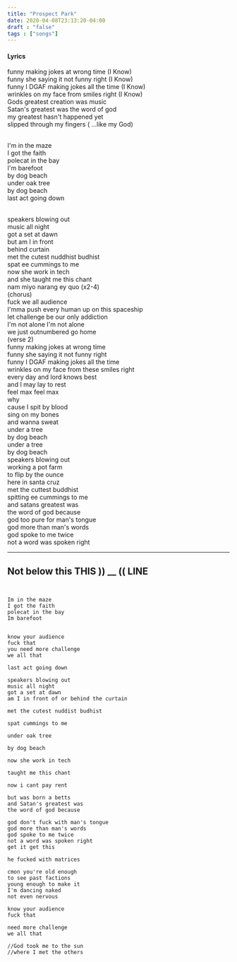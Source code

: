 ```yaml
---
title: "Prospect Park"
date: 2020-04-08T23:13:20-04:00
draft : "false"
tags : ["songs"]
---
```


<!--more-->

#### Lyrics

funny making jokes at wrong time  (I Know)
<br>funny she saying it not funny right (I Know)
<br>funny I DGAF making jokes all the time (I Know)
<br>wrinkles on my face from smiles right (I Know)
<br>Gods greatest creation was music
<br>Satan's greatest was the word of god
<br>my greatest hasn't happened yet
<br>slipped through my fingers (  ...like my God)

<br>I'm in the maze
<br>I got the faith
<br>polecat in the bay
<br>I'm barefoot
<br>by dog beach
<br>under oak tree
<br>by dog beach
<br>last act going down

<br>speakers blowing out
<br>music all night
<br>got a set at dawn
<br>but am I in front
<br>behind curtain
<br>met the cutest nuddhist budhist
<br>spat ee cummings to me
<br>now she work in tech
<br>and she taught me this chant
<br>nam miyo narang ey quo  (x2-4)
<br>(chorus)
<br>fuck we all audience
<br>I'mma push every human up on this spaceship
<br>let challenge be our only addiction
<br>I'm not alone I'm not alone
<br>we just outnumbered go home
<br>(verse 2)
<br>funny making jokes at wrong time
<br>funny she saying it not funny right
<br>funny I DGAF making jokes all the time
<br>wrinkles on my face from these smiles right
<br>every day and lord knows best
<br>and I may lay to rest
<br>feel max feel max
<br>why
<br>cause I spit by blood
<br>sing on my bones
<br>and wanna sweat
<br>under a tree
<br>by dog beach
<br>under a tree
<br>by dog beach
<br>speakers blowing out
<br>working a pot farm
<br>to flip by the ounce
<br>here in santa cruz
<br>met the cuttest buddhist
<br>spitting ee cummings to me
<br>and satans greatest was
<br>the word of god because
<br>god too pure for man's tongue
<br>god more than man's words
<br>god spoke to me twice
<br>not a word was spoken right


___

## Not below this THIS )) __ (( LINE


```


```

```
Im in the maze
I got the faith
polecat in the bay
Im barefoot


know your audience
fuck that
you need more challenge
we all that

last act going down

speakers blowing out
music all night
got a set at dawn
am I in front of or behind the curtain

met the cutest nuddist budhist

spat cummings to me

under oak tree

by dog beach

now she work in tech

taught me this chant

now i cant pay rent

but was born a betts
and Satan's greatest was
the word of god because

god don't fuck with man's tongue
god more than man's words
god spoke to me twice
not a word was spoken right
get it get this

he fucked with matrices

cmon you're old enough
to see past factions
young enough to make it
I'm dancing naked
not even nervous

know your audience
fuck that

need more challenge
we all that

//God took me to the sun
//where I met the others
```

<!--
♩     Musical quarter note     &#9833;
♪     Musical eighth note      &#9834;
♫     Musical single bar note  &#9835;
♬     Musical double bar note  &#9836;
𝄪     Double sharp note                  &#119082;
𝄆     Musical Symbol Left Repeat Sign    &#x1D106;
𝄇     Musical Symbol Right Repeat Sign   &#x1D107;
𝄈     Musical Symbol Repeat Dots         &#x1D108;
𝄐     Musical Symbol Fermata             &#x1D110;
𝄑     Musical Symbol Fermata Below       &#x1D111;
𝄒     Musical Symbol Breath Mark         &#x1D112;
𝆒     Musical Symbol Crescendo           &#x1D192;
𝆓     Musical Symbol Decrescendo         &#x1D193;
𝄫     Double flat note                   &#119083;
𝄞     G clef     &#119070;
𝄢     F clef     &#119074;
𝄡     C clef     &#119073; -->

